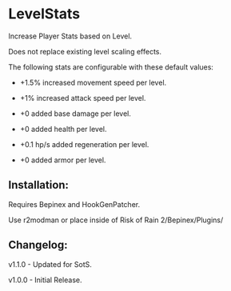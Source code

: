 # LevelStats

Increase Player Stats based on Level.

Does not replace existing level scaling effects.

The following stats are configurable with these default values:

- +1.5% increased movement speed per level.

- +1% increased attack speed per level.

- +0 added base damage per level.

- +0 added health per level.

- +0.1 hp/s added regeneration per level.

- +0 added armor per level.

## Installation:

Requires Bepinex and HookGenPatcher.

Use r2modman or place inside of Risk of Rain 2/Bepinex/Plugins/

## Changelog:

v1.1.0 - Updated for SotS.

v1.0.0 - Initial Release.